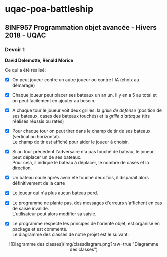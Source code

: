 # uqac-poa-battleship

<h2>8INF957 Programmation objet avancée - Hivers 2018 - UQAC</h2>
<h3>Devoir 1</h3>
<p><b>David Delemotte, Rénald Morice</b></p>

Ce qui a été réalisé:

- [x] On peut joueur contre un autre joueur ou contre l'IA (choix au démarage)
- [x] Chaque joueur peut placer ses bateaux un an un. Il y en a 5 au total et on peut facilement en ajouter au besoin.
- [x] A chaque tour le joueur voit deux grilles: la <i>grille de défense</i> (position de ses bateaux, cases des bateaux touchés) et la <i>grille d'attaque</i> (tirs réalisés réussis ou ratés)

- [x] Pour chaque tour on peut tirer dans le champ de tir de ses bateaux (vertical ou horizontal).<br>
Le champ de tir est affiché pour aider le joueur à choisir.
- [x] Si au tour précédent l'adversaire n'a pas touché de bateau, le joueur peut déplacer un de ses bateaux.<br>
Pour cela, il indique le bateau à déplacer, le nombre de cases et la direction.

- [x] Un bateau coule après avoir été touché deux fois, il disparait alors définitivement de la carte
- [x] Le joueur qui n'a plus aucun bateau perd.

- [x] Le programme ne plante pas, des messages d'erreurs s'affichent en cas de saisie invalide.<br>
L'utilisateur peut alors modifier sa saisie.
- [x] Le programme respecte les principes de l'orienté objet, est organisé en package et est commenté.<br>
      Le diagramme des classes de notre projet est le suivant:
<p align="center">
![Diagramme des classes](img/classdiagram.png?raw=true "Diagramme des classes")
</p>
